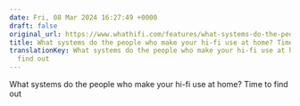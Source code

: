 ```yaml
---
date: Fri, 08 Mar 2024 16:27:49 +0000
draft: false
original_url: https://www.whathifi.com/features/what-systems-do-the-people-who-make-your-hi-fi-use-at-home-time-to-find-out
title: What systems do the people who make your hi-fi use at home? Time to find out
translationKey: What systems do the people who make your hi-fi use at home? Time to
  find out
---
```


What systems do the people who make your hi-fi use at home? Time to find out